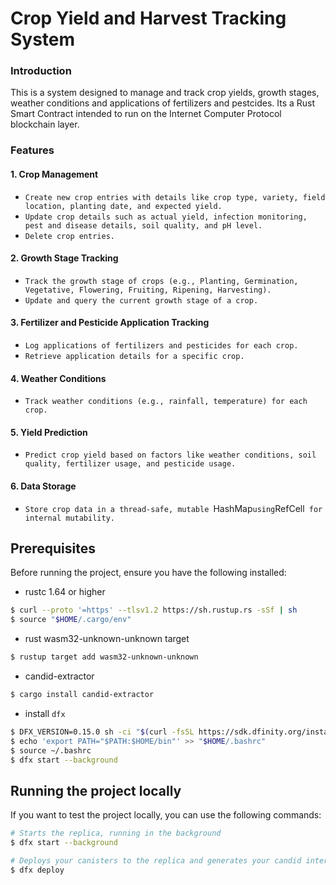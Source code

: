 # Crop Yield and Harvest Tracking System

### Introduction

This is a system designed to manage and track crop yields, growth stages, weather conditions and applications of fertilizers and pestcides. Its a Rust Smart Contract intended to run on the Internet Computer Protocol blockchain layer. 

### Features

#### 1. Crop Management

  * `Create new crop entries with details like crop type, variety, field location, planting date, and expected yield.`
  * `Update crop details such as actual yield, infection monitoring, pest and disease details, soil quality, and pH level.`
  * `Delete crop entries.`

#### 2. Growth Stage Tracking

  * `Track the growth stage of crops (e.g., Planting, Germination, Vegetative, Flowering, Fruiting, Ripening, Harvesting).`
  * `Update and query the current growth stage of a crop.`

#### 3. Fertilizer and Pesticide Application Tracking

  * `Log applications of fertilizers and pesticides for each crop.`
  * `Retrieve application details for a specific crop.`

#### 4. Weather Conditions

  * `Track weather conditions (e.g., rainfall, temperature) for each crop.`

#### 5. Yield Prediction

  * `Predict crop yield based on factors like weather conditions, soil quality, fertilizer usage, and pesticide usage.`

#### 6. Data Storage

  * `Store crop data in a thread-safe, mutable `HashMap` using `RefCell` for internal mutability.`


## Prerequisites

Before running the project, ensure you have the following installed:

* rustc 1.64 or higher
```bash
$ curl --proto '=https' --tlsv1.2 https://sh.rustup.rs -sSf | sh
$ source "$HOME/.cargo/env"
```
* rust wasm32-unknown-unknown target
```bash
$ rustup target add wasm32-unknown-unknown
```
* candid-extractor
```bash
$ cargo install candid-extractor
```
* install `dfx`
```bash
$ DFX_VERSION=0.15.0 sh -ci "$(curl -fsSL https://sdk.dfinity.org/install.sh)"
$ echo 'export PATH="$PATH:$HOME/bin"' >> "$HOME/.bashrc"
$ source ~/.bashrc
$ dfx start --background
```


## Running the project locally

If you want to test the project locally, you can use the following commands:

```bash
# Starts the replica, running in the background
$ dfx start --background

# Deploys your canisters to the replica and generates your candid interface
$ dfx deploy
```
